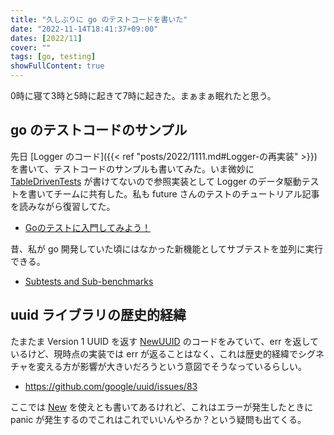 ```yaml
---
title: "久しぶりに go のテストコードを書いた"
date: "2022-11-14T18:41:37+09:00"
dates: [2022/11]
cover: ""
tags: [go, testing]
showFullContent: true
---
```


0時に寝て3時と5時に起きて7時に起きた。まぁまぁ眠れたと思う。

## go のテストコードのサンプル

先日 [Logger のコード]({{< ref "posts/2022/1111.md#Logger-の再実装" >}}) を書いて、テストコードのサンプルも書いてみた。いま微妙に [TableDrivenTests](https://github.com/golang/go/wiki/TableDrivenTests) が書けてないので参照実装として Logger のデータ駆動テストを書いてチームに共有した。私も future さんのテストのチュートリアル記事を読みながら復習してた。

* [Goのテストに入門してみよう！](https://future-architect.github.io/articles/20200601/)

昔、私が go 開発していた頃にはなかった新機能としてサブテストを並列に実行できる。

* [Subtests and Sub-benchmarks](https://pkg.go.dev/testing#hdr-Subtests_and_Sub_benchmarks)

## uuid ライブラリの歴史的経緯

たまたま Version 1 UUID を返す [NewUUID](https://pkg.go.dev/github.com/google/UUID#NewUUID) のコードをみていて、err を返しているけど、現時点の実装では err が返ることはなく、これは歴史的経緯でシグネチャを変える方が影響が大きいだろうという意図でそうなっているらしい。

* https://github.com/google/uuid/issues/83

ここでは [New](https://pkg.go.dev/github.com/google/UUID#New) を使えとも書いてあるけれど、これはエラーが発生したときに panic が発生するのでこれはこれでいいんやろか？という疑問も出てくる。
